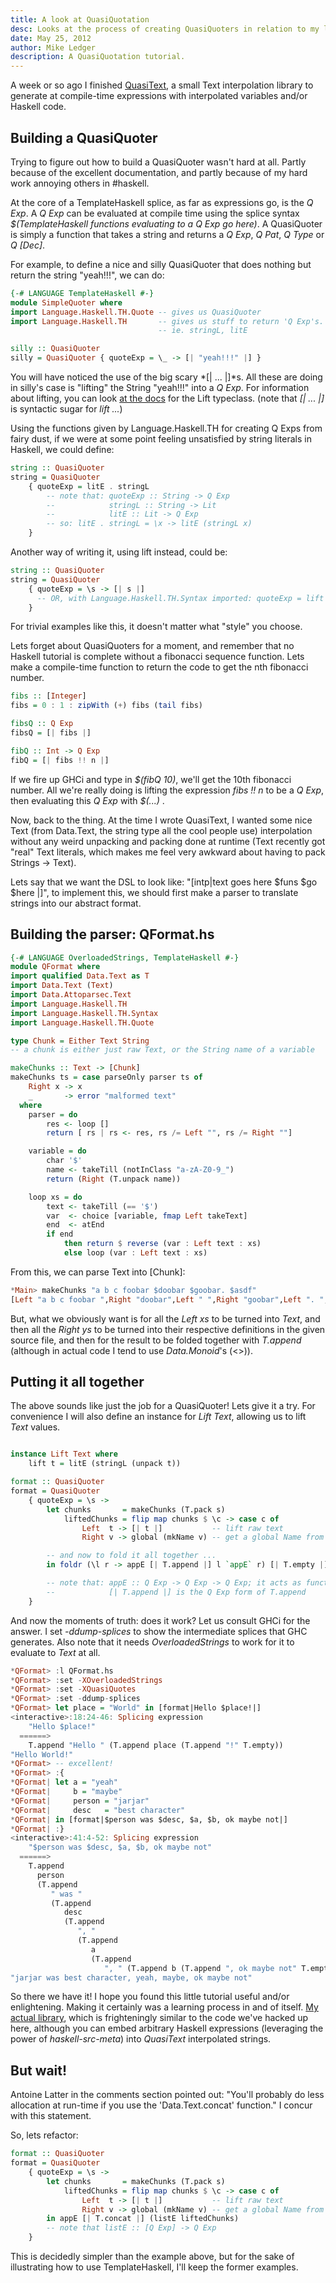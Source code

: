 ```yaml
---
title: A look at QuasiQuotation
desc: Looks at the process of creating QuasiQuoters in relation to my library, QuasiText.
date: May 25, 2012
author: Mike Ledger
description: A QuasiQuotation tutorial.
---
```

A week or so ago I finished [QuasiText](http://hackage.haskell.org/package/QuasiText), a small Text interpolation library to generate at compile-time expressions with interpolated variables and/or Haskell code.

## Building a QuasiQuoter
Trying to figure out how to build a QuasiQuoter wasn't hard at all. Partly because of the excellent documentation, and partly because of my hard work annoying others in #haskell. 

At the core of a TemplateHaskell splice, as far as expressions go, is the *Q Exp*. A *Q Exp* can be evaluated at compile time using the splice syntax <em>$(TemplateHaskell functions evaluating to a *Q Exp* go here)</em>. A QuasiQuoter is simply a function that takes a string and returns a *Q Exp*, *Q Pat*, *Q Type* or *Q [Dec]*.

For example, to define a nice and silly QuasiQuoter that does nothing but return the string "yeah!!!", we can do:

````haskell
{-# LANGUAGE TemplateHaskell #-}
module SimpleQuoter where
import Language.Haskell.TH.Quote -- gives us QuasiQuoter
import Language.Haskell.TH       -- gives us stuff to return 'Q Exp's.
                                 -- ie. stringL, litE

silly :: QuasiQuoter
silly = QuasiQuoter { quoteExp = \_ -> [| "yeah!!!" |] }
````

You will have noticed the use of the big scary *[| ... |]*s. All these are doing in silly's case is "lifting" the String "yeah!!!" into a *Q Exp*. For information about lifting, you can look [at the docs](http://hackage.haskell.org/packages/archive/template-haskell/2.7.0.0/doc/html/Language-Haskell-TH-Syntax.html) for the Lift typeclass. (note that *[| ... |]* is syntactic sugar for *lift ...*)

Using the functions given by Language.Haskell.TH for creating Q Exps from fairy dust, if we were at some point feeling unsatisfied by string literals in Haskell, we could define:

````haskell
string :: QuasiQuoter
string = QuasiQuoter
    { quoteExp = litE . stringL
        -- note that: quoteExp :: String -> Q Exp
        --            stringL :: String -> Lit
        --            litE :: Lit -> Q Exp
        -- so: litE . stringL = \x -> litE (stringL x)
    }
````

Another way of writing it, using lift instead, could be:

````haskell
string :: QuasiQuoter
string = QuasiQuoter
    { quoteExp = \s -> [| s |]
      -- OR, with Language.Haskell.TH.Syntax imported: quoteExp = lift
    }
````

For trivial examples like this, it doesn't matter what "style" you choose.

Lets forget about QuasiQuoters for a moment, and remember that no Haskell tutorial is complete without a fibonacci sequence function. Lets make a compile-time function to return the code to get the nth fibonacci number.

````haskell
fibs :: [Integer]
fibs = 0 : 1 : zipWith (+) fibs (tail fibs)

fibsQ :: Q Exp
fibsQ = [| fibs |]

fibQ :: Int -> Q Exp
fibQ = [| fibs !! n |]
````

If we fire up GHCi and type in <em>$(fibQ 10)</em>, we'll get the 10th fibonacci number. All we're really doing is lifting the expression <em>fibs \!\! n</em> to be a <em>Q Exp</em>, then evaluating this <em>Q Exp</em> with <em> $(...) </em>.

Now, back to the thing. At the time I wrote QuasiText, I wanted some nice Text (from Data.Text, the string type all the cool people use) interpolation without any weird unpacking and packing done at runtime (Text recently got "real" Text literals, which makes me feel very awkward about having to pack Strings -> Text). 

Lets say that we want the DSL to look like: "[intp|text goes here $funs $go $here |]", to implement this, we should first make a parser to translate strings into our abstract format.

## Building the parser: QFormat.hs

````haskell
{-# LANGUAGE OverloadedStrings, TemplateHaskell #-}
module QFormat where
import qualified Data.Text as T
import Data.Text (Text)
import Data.Attoparsec.Text
import Language.Haskell.TH
import Language.Haskell.TH.Syntax
import Language.Haskell.TH.Quote

type Chunk = Either Text String
-- a chunk is either just raw Text, or the String name of a variable

makeChunks :: Text -> [Chunk]
makeChunks ts = case parseOnly parser ts of
    Right x -> x
    _       -> error "malformed text"
  where
    parser = do
        res <- loop []
        return [ rs | rs <- res, rs /= Left "", rs /= Right ""]

    variable = do
        char '$'
        name <- takeTill (notInClass "a-zA-Z0-9_")
        return (Right (T.unpack name))

    loop xs = do
        text <- takeTill (== '$')
        var  <- choice [variable, fmap Left takeText]
        end  <- atEnd
        if end
            then return $ reverse (var : Left text : xs)
            else loop (var : Left text : xs)
````

From this, we can parse Text into [Chunk]:

````haskell
*Main> makeChunks "a b c foobar $doobar $goobar. $asdf"
[Left "a b c foobar ",Right "doobar",Left " ",Right "goobar",Left ". ",Right "asdf"]

````

But, what we obviously want is for all the *Left xs* to be turned into *Text*, and then all the *Right ys* to be turned into their respective definitions in the given source file, and then for the result to be folded together with *T.append* (although in actual code I tend to use *Data.Monoid*'s (<>)).

## Putting it all together

The above sounds like just the job for a QuasiQuoter! Lets give it a try. For convenience I will also define an instance for *Lift Text*, allowing us to lift *Text* values.

````haskell

instance Lift Text where
    lift t = litE (stringL (unpack t))

format :: QuasiQuoter
format = QuasiQuoter
    { quoteExp = \s ->
        let chunks       = makeChunks (T.pack s)
            liftedChunks = flip map chunks $ \c -> case c of
                Left  t -> [| t |]           -- lift raw text
                Right v -> global (mkName v) -- get a global Name from the name given

        -- and now to fold it all together ... 
        in foldr (\l r -> appE [| T.append |] l `appE` r) [| T.empty |] liftedChunks

        -- note that: appE :: Q Exp -> Q Exp -> Q Exp; it acts as function application for Q Exps
        --            [| T.append |] is the Q Exp form of T.append
    }

````

And now the moments of truth: does it work? Let us consult GHCi for the answer. I set *-ddump-splices* to show the intermediate splices that GHC generates. Also note that it needs *OverloadedStrings* to work for it to evaluate to *Text* at all.

````haskell
*QFormat> :l QFormat.hs
*QFormat> :set -XOverloadedStrings 
*QFormat> :set -XQuasiQuotes
*QFormat> :set -ddump-splices
*QFormat> let place = "World" in [format|Hello $place!|]
<interactive>:18:24-46: Splicing expression
    "Hello $place!"
  ======>
    T.append "Hello " (T.append place (T.append "!" T.empty))
"Hello World!"
*QFormat> -- excellent!
*QFormat> :{ 
*QFormat| let a = "yeah" 
*QFormat|     b = "maybe" 
*QFormat|     person = "jarjar" 
*QFormat|     desc   = "best character" 
*QFormat| in [format|$person was $desc, $a, $b, ok maybe not|]
*QFormat| :}
<interactive>:41:4-52: Splicing expression
    "$person was $desc, $a, $b, ok maybe not"
  ======>
    T.append
      person
      (T.append
         " was "
         (T.append
            desc
            (T.append
               ", "
               (T.append
                  a
                  (T.append
                     ", " (T.append b (T.append ", ok maybe not" T.empty)))))))
"jarjar was best character, yeah, maybe, ok maybe not"

````

So there we have it! I hope you found this little tutorial useful and/or enlightening. Making it certainly was a learning process in and of itself. [My actual library](http://hackage.haskell.org/package/QuasiText), which is frighteningly similar to the code we've hacked up here, although you can embed arbitrary Haskell expressions (leveraging the power of *haskell-src-meta*) into *QuasiText* interpolated strings.

## But wait!
Antoine Latter in the comments section pointed out: "You'll probably do less allocation at run-time if you use the 'Data.Text.concat' function." I concur with this statement.

So, lets refactor:

```haskell
format :: QuasiQuoter
format = QuasiQuoter
    { quoteExp = \s ->
        let chunks       = makeChunks (T.pack s)
            liftedChunks = flip map chunks $ \c -> case c of
                Left  t -> [| t |]           -- lift raw text
                Right v -> global (mkName v) -- get a global Name from the name given
        in appE [| T.concat |] (listE liftedChunks)
        -- note that listE :: [Q Exp] -> Q Exp
    }

```

This is decidedly simpler than the example above, but for the sake of illustrating how to use TemplateHaskell, I'll keep the former examples.
